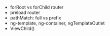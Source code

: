 - forRoot vs forChild router
- preload router
- pathMatch: full vs prefix
- ng-template, ng-container, ngTemplateOutlet
- ViewChild()